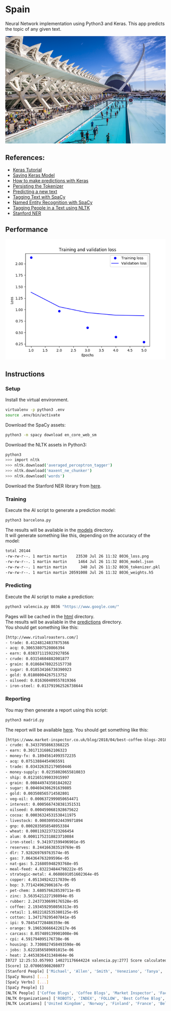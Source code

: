# Spain
Neural Network implementation using Python3 and Keras.
This app predicts the topic of any given text.

![image-alt](./valencia.jpg)

## References:
- [Keras Tutorial](https://towardsdatascience.com/text-classification-in-keras-part-1-a-simple-reuters-news-classifier-9558d34d01d3
)
- [Saving Keras Model](https://machinelearningmastery.com/save-load-keras-deep-learning-models/)
- [How to make predictions with Keras](https://machinelearningmastery.com/how-to-make-classification-and-regression-predictions-for-deep-learning-models-in-keras/)
- [Persisting the Tokenizer](https://intellipaat.com/community/491/keras-text-preprocessing-saving-tokenizer-object-to-file-for-scoring)
- [Predicting a new text](https://github.com/fchollet/deep-learning-with-python-notebooks/blob/master/3.6-classifying-newswires.ipynb)
- [Tagging Text with SpaCy](https://spacy.io/)
- [Named Entity Recognition with SpaCy](https://medium.com/@manivannan_data/spacy-named-entity-recognizer-4a1eeee1d749)
- [Tagging People in a Text using NLTK](https://stackoverflow.com/questions/31836058/nltk-named-entity-recognition-to-a-python-list)
- [Stanford NER](https://stanfordnlp.github.io/CoreNLP/index.html#download)

## Performance
![epochs-alt](./models/8036_loss.png)

## Instructions

### Setup
Install the virtual environment.
```bash
virtualenv -p python3 .env
source .env/bin/activate
```
Download the SpaCy assets:
```bash
python3 -m spacy download en_core_web_sm
```
Download the NLTK assets in Python3:
```bash
python3
>>> import nltk
>>> nltk.download('averaged_perceptron_tagger')
>>> nltk.download('maxent_ne_chunker')
>>> nltk.download('words')
```
Download the Stanford NER library from [here](https://stanfordnlp.github.io/CoreNLP/index.html#download).

### Training
Execute the AI script to generate a prediction model:
```bash
python3 barcelona.py
```
The results will be available in the [models](./models) directory.  
It will generate something like this, depending on the accuracy of the model:
```bash
total 20144
-rw-rw-r--. 1 martin martin    23530 Jul 26 11:32 8036_loss.png
-rw-rw-r--. 1 martin martin     1464 Jul 26 11:32 8036_model.json
-rw-rw-r--. 1 martin martin      340 Jul 26 11:32 8036_tokenizer.pkl
-rw-rw-r--. 1 martin martin 20591008 Jul 26 11:32 8036_weights.h5
```

### Predicting
Execute the AI script to make a prediction:
```bash
python3 valencia.py 8036 "https://www.google.com/"
```
Pages will be cached in the [html](./html) directory.  
The results will be available in the [predictions](./predictions) directory.  
You should get something like this:
```bash
[http://www.ritualroasters.com/]
- trade: 0.41248124837875366
- acq: 0.30653807520866394
- earn: 0.038371115922927856
- crude: 0.03154604882001877
- grain: 0.018684780225157738
- sugar: 0.018534166738390923
- gold: 0.01808004267513752
- oilseed: 0.016360409557819366
- iron-steel: 0.013791962526738644
```

### Reporting
You may then generate a report using this script:
```bash
python3 madrid.py
```
The report will be available [here](./madrid.txt).
You should get something like this:
```bash
[https://www.market-inspector.co.uk/blog/2018/04/best-coffee-blogs-2018]
- crude: 0.34337058663368225
- earn: 0.30171316862106323
- money-fx: 0.18945614993572235
- acq: 0.07513884454965591
- trade: 0.034326352179050446
- money-supply: 0.02358020655810833
- ship: 0.012165199033915997
- grain: 0.008449743501842022
- sugar: 0.004694306291639805
- gold: 0.003508565714582801
- veg-oil: 0.0006372999050654471
- interest: 0.0005667438381351531
- oilseed: 0.0004590681928675622
- cocoa: 0.00036324531538411975
- livestock: 0.0003095024439971894
- gnp: 0.0002835058548953384
- wheat: 0.0001192237323266454
- alum: 0.00011752318823710084
- iron-steel: 9.341971599496901e-05
- reserves: 8.244166383519769e-05
- dlr: 7.928269769763574e-05
- gas: 7.064364763209596e-05
- nat-gas: 5.216805948293768e-05
- meal-feed: 4.832234844798222e-05
- strategic-metal: 4.0608691051602364e-05
- copper: 4.051349242217839e-05
- bop: 3.771424962906167e-05
- pet-chem: 3.680576628539711e-05
- zinc: 3.5635421227198094e-05
- rubber: 2.2437330699176528e-05
- coffee: 2.1934592950856313e-05
- retail: 1.6022182535380125e-05
- cotton: 1.347179295407841e-05
- ipi: 9.784547728486359e-06
- orange: 9.196536666422617e-06
- carcass: 8.057489139901008e-06
- cpi: 4.591794095176738e-06
- housing: 3.7308027458493598e-06
- jobs: 3.6221856589691015e-06
- heat: 2.4453836431348464e-06
I0727 12:25:53.057993 140271176644224 valencia.py:277] Score calculated. | sf_score=12.070065908208077
[Score] 12.070065908208077
[Stanford People] ['Michael', 'Allen', 'Smith', 'Veneziano', 'Tanya', 'Newton', 'Resi', 'Jim', 'Seven', 'James', 'Hoffmann', 'James', 'Stephen', 'Leighton', 'Kenneth', 'Davids', 'Nick', 'Danijela', 'Dean']
[SpaCy Nouns] [...]
[SpaCy Verbs] [...]
[SpaCy People] []
[NLTK People] ['Coffee Blogs', 'Coffee Blogs', 'Market Inspector', 'Facebook Pixel Code', 'Le HTML5', 'Denmark', 'Sweden', 'Menu', 'Small Businesses Telephone Systems', 'Rental', 'Photocopier Suppliers', 'A3 Printers', 'Coffee Machines', 'Coffee Vending Machines', 'Machines', 'Coffee Machine Suppliers', 'Cash Registers', 'Rental', 'Vehicle Tracking', 'Fleet Management', 'Transport Management Systems', 'Blog', 'Blog', 'Coffee Blogs', 'Coffee Blogs', 'Coffee Badge', 'Market Inspector', 'Coffee Blogs', 'Best Guru Coffee Blogs', 'Best Unique Coffee Blogs', 'Best Review Coffee Blogs', 'Best Stylish Coffee Blogs', 'Award', 'Best Coffee', 'Best Coffee', 'Coffee Blogs', 'Coffee Logo', 'Coffee', 'Coffee', 'Coffee', 'Michael Allen Smith', 'Veneziano Coffee Logo', 'Veneziano Coffee Roasters', 'Veneziano Coffee Roasters', 'Coffee Roasters', 'Veneziano Coffee Roasters', 'Motto', 'Quills Coffee Logo', 'Coffee', 'Quills Coffee', 'Quills Coffee', 'Coffee', 'Blueprint Coffee Logo', 'Blueprint Coffee', 'Blueprint Coffee', 'Blueprint Coffee', 'Best Guru Coffee Blogs', 'Perfect Daily Grind Logo', 'Perfect Daily Grind', 'Perfect Daily Grind', 'Perfect Daily Grind', 'Barista Champion', 'Tanya Newton', 'Perfect Daily Grind', 'Bean Ground Logo', 'Bean Ground', 'Bean Ground', 'Bean Grounded', 'Mark', 'Bean Ground', 'Barista Hustle Logo', 'Barista Hustle', 'Barista Hustle', 'Barista Hustle', 'Barista Hustle', 'Coffee Logo', 'Coffee', 'Coffee', 'Jimseven Logo', 'Jim Seven', 'Jim Seven', 'James Hoffmann', 'James', 'Coffee', 'Jimseven', 'Unique Coffee Blogs', 'Coffee Museum Logo', 'Coffee Museum', 'Coffee Museum', 'Cátia Biscaia', 'Coffee Museum', 'Atlas Coffee Logo', 'Atlas Coffee Club', 'Atlas Coffee Club', 'Atlas Coffee Club', 'Horse Logo', 'Horse Coffee', 'Fair Trade', 'Horse Coffee', 'Home Grounds', 'Home Grounds', 'Logo', 'Coffee Loving Cardmakers', 'Best Review Coffee Blogs', 'Has Bean Coffee Logo', 'Has Bean Coffee', 'Has Bean', 'Stephen Leighton', 'Hasbean', 'Bean Coffee', 'Good Coffee', 'Good Coffee', 'Coffee Review Logo', 'Coffee Review', 'Coffee Review', 'Coffee Review', 'Kenneth Davids', 'Coffee Review', 'Coffee Detective Logo', 'Coffee Detective', 'Coffee Detective', 'Nick', 'Coffee Detective', 'Coffee Detective', 'Coffee Concierge Logo', 'Stylish Coffee Blogs', 'Logo', 'Yorkshire', 'Coffee Stylish Logo', 'Coffee Stylish', 'Coffee Stylish', 'Stylish', 'Coffee', 'Coffee', 'Coffee', 'Joyride Coffee', 'Best Coffee', 'Match', 'Quotes', 'Market Inspector Logo', 'Apply', 'Market Inspector Scholarships', 'Denmark', 'Sweden', 'Scroll', 'Change', 'Close']
[NLTK Organizations] ['ROBOTS', 'INDEX', 'FOLLOW', 'Best Coffee Blog', 'DeviceSpec', 'TRACKJS', 'HTML5', 'IE', 'pixelDepth', 'phoneNum', 'Customer', 'mobileMenuText', 'Telephone Systems', 'VoIP Phone', 'Telephone Systems', 'PBX System', 'Business Mobile Phones', 'Leasing', 'Business Printers', 'Hire', 'UK', 'Commercial Coffee Machines', 'ePOS Systems', 'POS Systems', 'Best Coffee Blog', 'Coffee Machines', 'INeedCoffee', 'INeedCoffee', 'CRS Logo', 'CRS', 'CRS', 'CRS', 'NGO', 'NGO', 'CRS', 'YouTube', 'Atlas Coffee Club', 'Kicking Horse', 'DIY', 'Cardmakers', 'HasBean', 'Good Coffee Me Logo', 'Good Coffee', 'Good Coffee', 'Coffee Review', 'Coffee Detective', 'Coffee', 'Coffee Concierge', 'Coffee Concierge', 'Coffee Concierge', 'Coffee Concierge', 'Harrogate', 'Harrogate', 'Harrogate', 'DIY', 'Senses Coffee Logo', 'Coffeetographer', 'Coffeetographer', 'Coffeetographer', 'Coffeetographer', 'JoyRide Logo', 'USA', 'Joyride Mission', 'Best Coffee Blogs', 'Best Coffee Blogs', 'LinkedIn', 'greenB', 'blueDB', 'greenB', 'blueDB', 'greenB', 'Long Lane', 'phoneNum', 'Privacy', 'Cookies Policy', 'Market', 'footerPartenrs', 'footerLang', 'getCookieValue', 'getCookieValue', 'cookieValue', 'getCookieValue', 'AWMCookieName', 'cookieValue', 'cookieIntervalId', 'cookieIntervalId', 'triggerGaEvent', 'modalBoxId', 'modalBoxId', 'closeModal', 'closeModal', 'clickCheckbox', 'triggerGaEvent', 'closeModal']
[NLTK Locations] ['United Kingdom', 'Norway', 'Finland', 'France', 'Believe', 'Veneziano', 'Melbourne', 'Australia', 'Melbourne', 'Brisbane', 'Sydney', 'Adelaide', 'Coffeeland', 'Action', 'Louisville', 'Good', 'Suffice', 'Add', 'Coffee', 'Coffee', 'Resi', 'Japanese', 'Coffee', 'Japan', 'Add', 'Japanese', 'Japan', 'Earth', 'Danijela', 'Coffee', 'Dean', 'United Kingdom', 'Norway', 'Finland', 'France']
```
